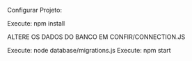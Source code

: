 

Configurar Projeto:

Execute: npm install

ALTERE OS DADOS DO BANCO EM CONFIR/CONNECTION.JS

Execute: node database/migrations.js
Execute: npm start